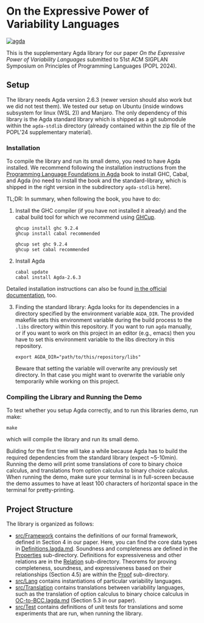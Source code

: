 ﻿
# On the Expressive Power of Variability Languages

[![agda][agda-badge-version-svg]][agda-badge-version-url]

This is the supplementary Agda library for our paper _On the Expressive Power of Variability Languages_ submitted to 51st ACM SIGPLAN Symposium on Principles of Programming Languages (POPL 2024).

## Setup

The library needs Agda version 2.6.3 (newer version should also work but we did not test them). We tested our setup on Ubuntu (inside windows subsystem for linux (WSL 2)) and Manjaro. The only dependency of this library is the Agda standard library which is shipped as a git submodule within the `agda-stdlib` directory (already contained within the zip file of the POPL'24 supplementary material).

### Installation

To compile the library and run its small demo, you need to have Agda installed.
We recommend following the installation instructions from the [Programming Language Foundations in Agda](https://plfa.github.io/GettingStarted/) book to install GHC, Cabal, and Agda (no need to install the book and the standard-library, which is shipped in the right version in the subdirectory `agda-stdlib` here).

TL;DR: In summary, when following the book, you have to do:

1. Install the GHC compiler (if you have not installed it already) and the cabal build tool for which we recommend using [GHCup](https://www.haskell.org/ghcup/).

    ```shell
    ghcup install ghc 9.2.4
    ghcup install cabal recommended

    ghcup set ghc 9.2.4
    ghcup set cabal recommended
    ```

2. Install Agda

    ```shell
    cabal update
    cabal install Agda-2.6.3
    ```

Detailed installation instructions can also be found [in the official documentation](https://agda.readthedocs.io/en/v2.6.3/getting-started/installation.html), too.

3. Finding the standard library: Agda looks for its dependencies in a directory specified by the environment variable `AGDA_DIR`. The provided makefile sets this environment variable during the build process to the `.libs` directory within this repository. If you want to run `agda` manually, or if you want to work on this project in an editor (e.g., emacs) then you have to set this environment variable to the libs directory in this repository.

    ```shell
    export AGDA_DIR="path/to/this/repository/libs"
    ```

    Beware that setting the variable will overwrite any previously set directory. In that case you might want to overwrite the variable only temporarily while working on this project.

### Compiling the Library and Running the Demo

To test whether you setup Agda correctly, and to run this libraries demo, run make:
```shell
make
```
which will compile the library and run its small demo.

Building for the first time will take a while because Agda has to build the required dependencies from the standard library (expect ~5-10min). Running the demo will print some translations of core to binary choice calculus, and translations from option calculus to binary choice calculus. When running the demo, make sure your terminal is in full-screen because the demo assumes to have at least 100 characters of horizontal space in the terminal for pretty-printing.

## Project Structure

The library is organized as follows:

- [src/Framework](src/Framework) contains the definitions of our formal framework, defined in Section 4 in our paper.
  Here, you can find the core data types in [Definitions.lagda.md](src/Framework/Definitions.lagda.md).
  Soundness and completeness are defined in the [Properties](src/Framework/Properties) sub-directory.
  Definitions for expressiveness and other relations are in the [Relation](src/Framework/Relation) sub-directory.
  Theorems for proving completeness, soundness, and expressiveness based on their relationships (Section 4.5) are within the [Proof](src/Framework/Proof) sub-directory.
- [src/Lang](src/Lang) contains instantiations of particular variability languages.
- [src/Translation](src/Translation) contains translations between variability languages, such as the translation of option calculus to binary choice calculus in [OC-to-BCC.lagda.md](src/Translation/OC-to-BCC.lagda.md) (Section 5.3 in our paper).
- [src/Test](src/Test) contains definitions of unit tests for translations and some experiments that are run, when running the library.

[agda-badge-version-svg]: https://img.shields.io/badge/agda-v2.6.3-blue.svg
[agda-badge-version-url]: https://github.com/agda/agda/releases/tag/v2.6.3
